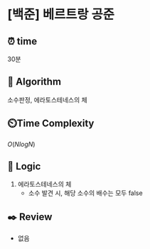 # [백준] 베르트랑 공준
## ⏰  **time**

30분

## :pushpin: **Algorithm**

소수판정, 에라토스테네스의 체

## ⏲️**Time Complexity**

$O(NlogN)$ 

## :round_pushpin: **Logic**
1. 에라토스테네스의 체
   - 소수 발견 시, 해당 소수의 배수는 모두 false

## :black_nib: **Review**
- 없음
